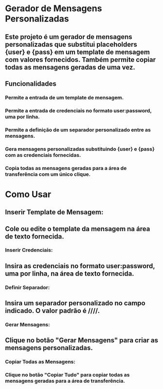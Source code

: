  
# Gerador de Mensagens Personalizadas
## Este projeto é um gerador de mensagens personalizadas que substitui placeholders {user} e {pass} em um template de mensagem com valores fornecidos. Também permite copiar todas as mensagens geradas de uma vez.

## Funcionalidades
### Permite a entrada de um template de mensagem.
### Permite a entrada de credenciais no formato user:password, uma por linha.
### Permite a definição de um separador personalizado entre as mensagens.
### Gera mensagens personalizadas substituindo {user} e {pass} com as credenciais fornecidas.
### Copia todas as mensagens geradas para a área de transferência com um único clique.
# Como Usar
## Inserir Template de Mensagem:

## Cole ou edite o template da mensagem na área de texto fornecida.
### Inserir Credenciais:

## Insira as credenciais no formato user:password, uma por linha, na área de texto fornecida.
### Definir Separador:

## Insira um separador personalizado no campo indicado. O valor padrão é ////.
### Gerar Mensagens:

## Clique no botão "Gerar Mensagens" para criar as mensagens personalizadas.
### Copiar Todas as Mensagens:

### Clique no botão "Copiar Tudo" para copiar todas as mensagens geradas para a área de transferência.